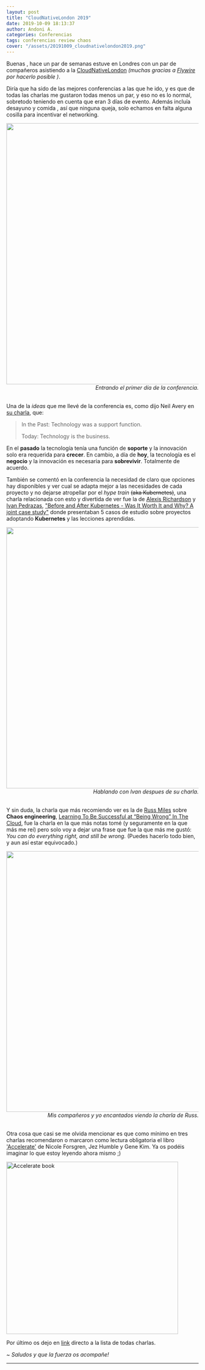 ```yaml
---
layout: post
title: "CloudNativeLondon 2019"
date: 2019-10-09 18:13:37
author: Andoni A.
categories: Conferencias
tags: conferencias review chaos
cover: "/assets/20191009_cloudnativelondon2019.png"
---
```


Buenas <i class="fa fa-hand-spock-o" aria-hidden="true"></i>, hace un par de semanas estuve en Londres con un par de compañeros asistiendo a la [CloudNativeLondon](https://skillsmatter.com/conferences/11723-cloudnative-london-2019#program) *(muchas gracias a [Flywire](https://www.flywire.com/es/company/careers) por hacerlo posible <i class="fa fa-smile-o" aria-hidden="true"></i>)*.

Diría que ha sido de las mejores conferencias a las que he ido, y es que de todas las charlas me gustaron todas menos un par, y eso no es lo normal, sobretodo teniendo en cuenta que eran 3 días de evento. Además incluía desayuno y comida <i class="fa fa-cutlery" aria-hidden="true"></i>, así que ninguna queja, solo echamos en falta alguna cosilla para incentivar el networking.

<div style="text-align: right">
  <a data-flickr-embed="true" href="https://www.flickr.com/photos/skillsmatter/48792551917/" title="SKILLSMATTER"><img src="https://live.staticflickr.com/65535/48792551917_a8e3cee240_b.jpg" width="1024" height="682" alt="SKILLSMATTER"></a><script async src="//embedr.flickr.com/assets/client-code.js" charset="utf-8"></script>
  <i>Entrando el primer día de la conferencia.</i>
  <br>
  <br>
</div>

Una de la *ideas* que me llevé de la conferencia es, como dijo Neil Avery en [su charla](https://skillsmatter.com/skillscasts/14036-faas-composition-using-kafka-and-cloud-events), que:
> In the Past: Technology was a support function.
> 
> Today: Technology is the business.

En el **pasado** la tecnología tenía una función de **soporte** y la innovación solo era requerida para **crecer**. En cambio, a día de **hoy**, la tecnología es el **negocio** y la innovación es necesaria para **sobrevivir**. Totalmente de acuerdo.

También se comentó en la conferencia la necesidad de claro que opciones hay disponibles y ver cual se adapta mejor a las necesidades de cada proyecto y no dejarse atropellar por el *hype train* ~~(aka Kubernetes)~~, una charla relacionada con esto y divertida de ver fue la de [Alexis Richardson](https://twitter.com/monadic) y [Ivan Pedrazas](https://twitter.com/ipedrazas), ["Before and After Kubernetes - Was It Worth It and Why? A joint case study"](https://skillsmatter.com/skillscasts/14153-before-and-after-kubernetes-was-it-worth-it-and-why-a-joint-case-study) donde presentaban 5 casos de estudio sobre proyectos adoptando **Kubernetes** y las lecciones aprendidas.

<div style="text-align: right">
  <a data-flickr-embed="true" href="https://www.flickr.com/photos/skillsmatter/48793983471/" title="SKILLSMATTER"><img src="https://live.staticflickr.com/65535/48793983471_855a2b5a69_b.jpg" width="1024" height="682" alt="SKILLSMATTER"></a><script async src="//embedr.flickr.com/assets/client-code.js" charset="utf-8"></script>
  <i>Hablando con Ivan despues de su charla.</i>
  <br>
  <br>
</div>

Y sin duda, la charla que más recomiendo ver es la de [Russ Miles](https://twitter.com/russmiles) sobre **Chaos engineering**, [Learning To Be Successful at “Being Wrong” In The Cloud](https://skillsmatter.com/skillscasts/13648-keynote-learning-to-be-successful-at-being-wrong-tm-in-the-cloud), fue la charla en la que más notas tomé (y seguramente en la que más me reí) pero solo voy a dejar una frase que fue la que más me gustó: *You can do everything right, and still be wrong.* (Puedes hacerlo todo bien, y aun así estar equivocado.)

<div style="text-align: right">
  <a data-flickr-embed="true" href="https://www.flickr.com/photos/skillsmatter/48798101102/in/photostream/" title="SKILLSMATTER"><img src="https://live.staticflickr.com/65535/48798101102_b93665225f_b.jpg" width="1024" height="681" alt="SKILLSMATTER"></a><script async src="//embedr.flickr.com/assets/client-code.js" charset="utf-8"></script>
  <i>Mis compañeros y yo encantados viendo la charla de Russ.</i>
  <br>
  <br>
</div>

Otra cosa que casi se me olvida mencionar es que como mínimo en tres charlas recomendaron o marcaron como lectura obligatoria el libro ['Accelerate'](https://amzn.to/2Mr2wxx) de Nicole Forsgren, Jez Humble y Gene Kim. Ya os podéis imaginar lo que estoy leyendo ahora mismo ;)

<img src="https://t0.gstatic.com/images?q=tbn:ANd9GcQltv_ckqaPJ6w9Ff2I15QjbcRvpTUtPUcStgldF3rviBt_uvub" height="450" alt="Accelerate book" />


Por último os dejo en [link](https://skillsmatter.com/conferences/11723-cloudnative-london-2019#skillscasts) directo a la lista de todas charlas.

*~ Saludos y que la fuerza os acompañe!* <i class="fa fa-ra"></i>

----
